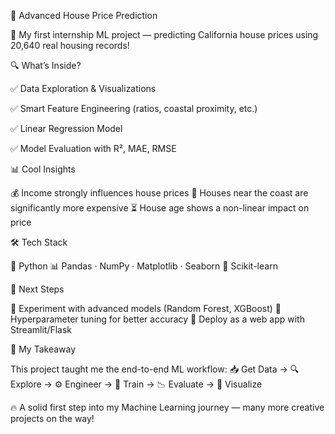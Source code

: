 🏡 Advanced House Price Prediction

🚀 My first internship ML project — predicting California house prices using 20,640 real housing records!

🔍 What’s Inside?

✅ Data Exploration & Visualizations

✅ Smart Feature Engineering (ratios, coastal proximity, etc.)

✅ Linear Regression Model

✅ Model Evaluation with R², MAE, RMSE

📊 Cool Insights

💰 Income strongly influences house prices
🌊 Houses near the coast are significantly more expensive
⏳ House age shows a non-linear impact on price

🛠️ Tech Stack

🐍 Python
📊 Pandas · NumPy · Matplotlib · Seaborn
🤖 Scikit-learn


🚧 Next Steps

🔹 Experiment with advanced models (Random Forest, XGBoost)
🔹 Hyperparameter tuning for better accuracy
🔹 Deploy as a web app with Streamlit/Flask

🙌 My Takeaway

This project taught me the end-to-end ML workflow:
📥 Get Data → 🔍 Explore → ⚙️ Engineer → 🤖 Train → 📉 Evaluate → 🎨 Visualize

🔥 A solid first step into my Machine Learning journey — many more creative projects on the way!
